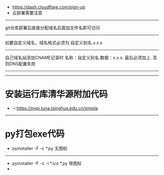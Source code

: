 * https://dash.cloudflare.com/sign-up
* 云部署需要注意
*************************
git仓库部署后直接分配域名后面加文件名即可访问
*************************
如要自定义域名，域名格式必须为 自定义别名.x.x.x
*************************
自己域名站添加CNAME记录时 名称：自定义别名 数据：x.x.x. 最后必须加上. 否则DNS配置失败
*************************

*************************
# 安装运行库清华源附加代码
 *  -i https://pypi.tuna.tsinghua.edu.cn/simple

*************************
 # py打包exe代码
* pyinstaller -F -c *.py   无图标
*************************
* pyinstaller -F -c -i *.ico *.py   带图标
* 
